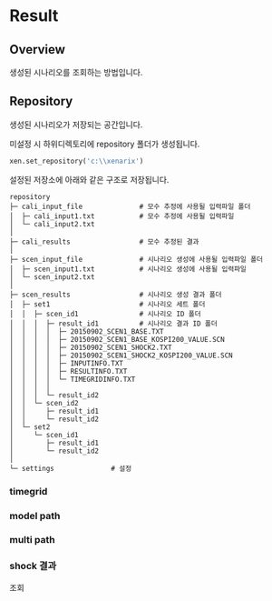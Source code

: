 # Result

## Overview

생성된 시나리오를 조회하는 방법입니다.


## Repository

생성된 시나리오가 저장되는 공간입니다.

미설정 시 하위디렉토리에 repository 폴더가 생성됩니다.

```python
xen.set_repository('c:\\xenarix')
```

설정된 저장소에 아래와 같은 구조로 저장됩니다.

```
repository
├─ cali_input_file              # 모수 추정에 사용될 입력파일 폴더
│  ├─ cali_input1.txt           # 모수 추정에 사용될 입력파일
│  └─ cali_input2.txt    
│
├─ cali_results                 # 모수 추정된 결과
│
├─ scen_input_file              # 시나리오 생성에 사용될 입력파일 폴더
│  ├─ scen_input1.txt           # 시나리오 생성에 사용될 입력파일
│  └─ scen_input2.txt    
│
├─ scen_results                 # 시나리오 생성 결과 폴더
│  ├─ set1                      # 시나리오 세트 폴더
│  │  ├─ scen_id1               # 시나리오 ID 폴더
│  │  │  ├─ result_id1          # 시나리오 결과 ID 폴더
│  │  │  │  ├─ 20150902_SCEN1_BASE.TXT   
│  │  │  │  ├─ 20150902_SCEN1_BASE_KOSPI200_VALUE.SCN  
│  │  │  │  ├─ 20150902_SCEN1_SHOCK2.TXT   
│  │  │  │  ├─ 20150902_SCEN1_SHOCK2_KOSPI200_VALUE.SCN  
│  │  │  │  ├─ INPUTINFO.TXT  
│  │  │  │  ├─ RESULTINFO.TXT  
│  │  │  │  └─ TIMEGRIDINFO.TXT  
│  │  │  │ 
│  │  │  └─ result_id2   
│  │  └─ scen_id2       
│  │     ├─ result_id1
│  │     └─ result_id2
│  └─ set2
│     └─ scen_id1
│        ├─ result_id1
│        └─ result_id2
│
└─ settings              # 설정
```


### timegrid

### model path

### multi path

### shock 결과

조회
